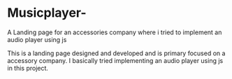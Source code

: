 # Musicplayer-
A Landing page for an accessories company where i tried to implement an audio player using js  

This is a landing page designed and developed and is primary focused on a accessory company. I basically tried implementing an audio player using js in this project. 
